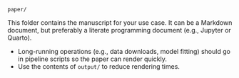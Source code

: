 `paper/`

This folder contains the manuscript for your use case. It can be a Markdown document, but preferably a literate programming document (e.g., Jupyter or Quarto). 

* Long-running operations (e.g., data downloads, model fitting) should go in pipeline scripts so the paper can render quickly.
* Use the contents of `output/` to reduce rendering times.
